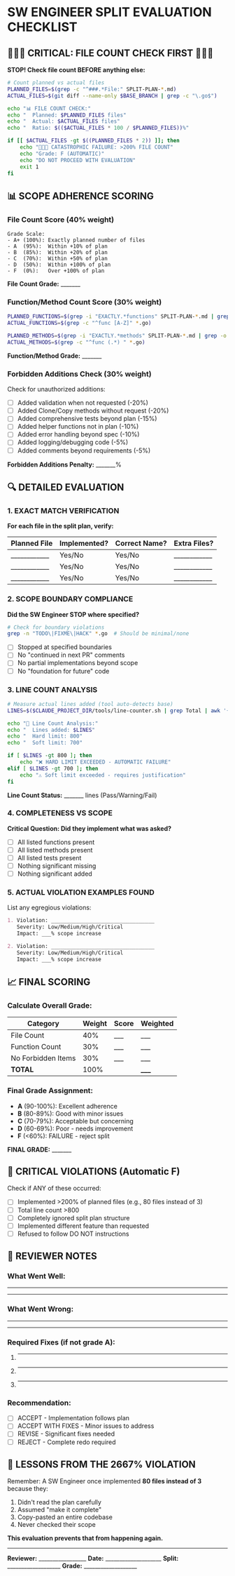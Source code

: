 # SW ENGINEER SPLIT EVALUATION CHECKLIST

## 🔴🔴🔴 CRITICAL: FILE COUNT CHECK FIRST 🔴🔴🔴

**STOP! Check file count BEFORE anything else:**

```bash
# Count planned vs actual files
PLANNED_FILES=$(grep -c "^###.*File:" SPLIT-PLAN-*.md)
ACTUAL_FILES=$(git diff --name-only $BASE_BRANCH | grep -c "\.go$")

echo "📊 FILE COUNT CHECK:"
echo "  Planned: $PLANNED_FILES files"
echo "  Actual: $ACTUAL_FILES files"
echo "  Ratio: $(($ACTUAL_FILES * 100 / $PLANNED_FILES))%"

if [[ $ACTUAL_FILES -gt $((PLANNED_FILES * 2)) ]]; then
    echo "🚨🚨🚨 CATASTROPHIC FAILURE: >200% FILE COUNT"
    echo "Grade: F (AUTOMATIC)"
    echo "DO NOT PROCEED WITH EVALUATION"
    exit 1
fi
```

## 📊 SCOPE ADHERENCE SCORING

### File Count Score (40% weight)
```
Grade Scale:
- A+ (100%): Exactly planned number of files
- A  (95%):  Within +10% of plan
- B  (85%):  Within +20% of plan  
- C  (70%):  Within +50% of plan
- D  (50%):  Within +100% of plan
- F  (0%):   Over +100% of plan
```

**File Count Grade:** _______

### Function/Method Count Score (30% weight)
```bash
PLANNED_FUNCTIONS=$(grep -i "EXACTLY.*functions" SPLIT-PLAN-*.md | grep -o '[0-9]+')
ACTUAL_FUNCTIONS=$(grep -c "^func [A-Z]" *.go)

PLANNED_METHODS=$(grep -i "EXACTLY.*methods" SPLIT-PLAN-*.md | grep -o '[0-9]+')
ACTUAL_METHODS=$(grep -c "^func (.*) " *.go)
```

**Function/Method Grade:** _______

### Forbidden Additions Check (30% weight)
Check for unauthorized additions:

- [ ] Added validation when not requested (-20%)
- [ ] Added Clone/Copy methods without request (-20%)
- [ ] Added comprehensive tests beyond plan (-15%)
- [ ] Added helper functions not in plan (-10%)
- [ ] Added error handling beyond spec (-10%)
- [ ] Added logging/debugging code (-5%)
- [ ] Added comments beyond requirements (-5%)

**Forbidden Additions Penalty:** _______%

## 🔍 DETAILED EVALUATION

### 1. EXACT MATCH VERIFICATION

**For each file in the split plan, verify:**

| Planned File | Implemented? | Correct Name? | Extra Files? |
|--------------|--------------|---------------|--------------|
| ____________ | Yes/No | Yes/No | ____________ |
| ____________ | Yes/No | Yes/No | ____________ |
| ____________ | Yes/No | Yes/No | ____________ |

### 2. SCOPE BOUNDARY COMPLIANCE

**Did the SW Engineer STOP where specified?**

```bash
# Check for boundary violations
grep -n "TODO\|FIXME\|HACK" *.go  # Should be minimal/none
```

- [ ] Stopped at specified boundaries
- [ ] No "continued in next PR" comments
- [ ] No partial implementations beyond scope
- [ ] No "foundation for future" code

### 3. LINE COUNT ANALYSIS

```bash
# Measure actual lines added (tool auto-detects base)
LINES=$($CLAUDE_PROJECT_DIR/tools/line-counter.sh | grep Total | awk '{print $NF}')

echo "📏 Line Count Analysis:"
echo "  Lines added: $LINES"
echo "  Hard limit: 800"
echo "  Soft limit: 700"

if [ $LINES -gt 800 ]; then
    echo "❌ HARD LIMIT EXCEEDED - AUTOMATIC FAILURE"
elif [ $LINES -gt 700 ]; then
    echo "⚠️ Soft limit exceeded - requires justification"
fi
```

**Line Count Status:** _______ lines (Pass/Warning/Fail)

### 4. COMPLETENESS VS SCOPE

**Critical Question: Did they implement what was asked?**

- [ ] All listed functions present
- [ ] All listed methods present  
- [ ] All listed tests present
- [ ] Nothing significant missing
- [ ] Nothing significant added

### 5. ACTUAL VIOLATION EXAMPLES FOUND

List any egregious violations:

```markdown
1. Violation: _________________________________
   Severity: Low/Medium/High/Critical
   Impact: ___% scope increase

2. Violation: _________________________________
   Severity: Low/Medium/High/Critical
   Impact: ___% scope increase
```

## 📈 FINAL SCORING

### Calculate Overall Grade:

| Category | Weight | Score | Weighted |
|----------|--------|-------|----------|
| File Count | 40% | ___ | ___ |
| Function Count | 30% | ___ | ___ |
| No Forbidden Items | 30% | ___ | ___ |
| **TOTAL** | 100% | | **___** |

### Final Grade Assignment:
- **A** (90-100%): Excellent adherence
- **B** (80-89%): Good with minor issues
- **C** (70-79%): Acceptable but concerning
- **D** (60-69%): Poor - needs improvement
- **F** (<60%): FAILURE - reject split

**FINAL GRADE:** _______

## 🚨 CRITICAL VIOLATIONS (Automatic F)

Check if ANY of these occurred:

- [ ] Implemented >200% of planned files (e.g., 80 files instead of 3)
- [ ] Total line count >800
- [ ] Completely ignored split plan structure
- [ ] Implemented different feature than requested
- [ ] Refused to follow DO NOT instructions

## 📝 REVIEWER NOTES

### What Went Well:
_____________________________________________
_____________________________________________

### What Went Wrong:
_____________________________________________
_____________________________________________

### Required Fixes (if not grade A):
1. _________________________________________
2. _________________________________________
3. _________________________________________

### Recommendation:
- [ ] ACCEPT - Implementation follows plan
- [ ] ACCEPT WITH FIXES - Minor issues to address
- [ ] REVISE - Significant fixes needed
- [ ] REJECT - Complete redo required

## 🎯 LESSONS FROM THE 2667% VIOLATION

Remember: A SW Engineer once implemented **80 files instead of 3** because they:
1. Didn't read the plan carefully
2. Assumed "make it complete" 
3. Copy-pasted an entire codebase
4. Never checked their scope

**This evaluation prevents that from happening again.**

---

**Reviewer:** _________________
**Date:** ____________________
**Split:** ___________________
**Grade:** ___________________
